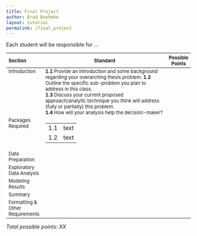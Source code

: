 ```yaml
---
title: Final Project
author: Brad Boehmke
layout: tutorial
permalink: /final_project
---
```


Each student will be responsible for ...




<div id="final-project-rubric" class="section level1" style="width: 100%;">
<table style="font-size:13px;">
<col width="20%">
<col width="70%">
<col width="10%">
<thead>
<tr class="header">
<th align="left">Section</th>
<th align="center">Standard</th>
<th align="center">Possible Points</th>
</tr>
</thead>
<tbody>
<tr class="odd">
<td align="left" valign="top">Introduction </td>
<td align="left" valign="top"><b>1.1</b> Provide an introduction and some background regarding your overarching thesis problem. <b>1.2</b> Outline the specific sub-problem you plan to address in this class. <br> <b>1.3</b> Discuss your current proposed approach/analytic technique you think will address (fully or partially) this problem. <br> <b>1.4</b> How will your analysis help the decision-maker? </td>
<td align="left" valign="top"> </td>
</tr>
<tr class="even">
<td align="left" valign="top">Packages Required </td>
<td align="left" valign="top">
  <table> 
    <tr class="even">
    <td>1.1 </td>
    <td>text </td>
    </tr>
    <tr class="even">
    <td>1.2 </td>
    <td>text </td>
    </tr>
  </table>
  </td>
<td align="left" valign="top"> </td>
</tr>
<tr class="odd">
<td align="left" valign="top">Data Preparation </td>
<td align="left" valign="top"> </td>
<td align="left" valign="top"> </td>
</tr>
<tr class="even">
<td align="left" valign="top">Exploratory Data Analysis </td>
<td align="left" valign="top"> </td>
<td align="left" valign="top"> </td>
</tr>
<tr class="odd">
<td align="left" valign="top">Modeling Results </td>
<td align="left" valign="top"> </td>
<td align="left" valign="top"> </td>
</tr>
<tr class="even">
<td align="left" valign="top">Summary </td>
<td align="left" valign="top"> </td>
<td align="left" valign="top"> </td>
</tr>
<tr class="odd">
<td align="left" valign="top">Formatting & Other Requirements </td>
<td align="left" valign="top"> </td>
<td align="left" valign="top"> </td>
</tr>
</tbody>
</table>
<p><em>Total possible points: XX</em></p>
</div>
